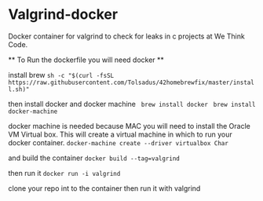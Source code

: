 # Valgrind-docker
Docker container for valgrind to check for leaks in c projects at We Think Code. 

** To Run the dockerfile you will need docker **
 
 install brew 
  `sh -c "$(curl -fsSL https://raw.githubusercontent.com/Tolsadus/42homebrewfix/master/install.sh)"`
 
 then install docker and docker machine
` brew install docker`
` brew install docker-machine`

docker machine is needed because MAC you will need to install the Oracle VM Virtual box. This will create a virtual machine in which to run your docker container. 
 `docker-machine create --driver virtualbox Char`
 
 and build the container
 `docker build --tag=valgrind`
 
 then run it 
 `docker run -i valgrind`
 
 clone your repo int to the container then run it with valgrind
 
 
